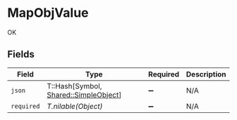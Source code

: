# MapObjValue

OK


## Fields

| Field                                                                        | Type                                                                         | Required                                                                     | Description                                                                  |
| ---------------------------------------------------------------------------- | ---------------------------------------------------------------------------- | ---------------------------------------------------------------------------- | ---------------------------------------------------------------------------- |
| `json`                                                                       | T::Hash[Symbol, [Shared::SimpleObject](../../models/shared/simpleobject.md)] | :heavy_minus_sign:                                                           | N/A                                                                          |
| `required`                                                                   | *T.nilable(Object)*                                                          | :heavy_minus_sign:                                                           | N/A                                                                          |